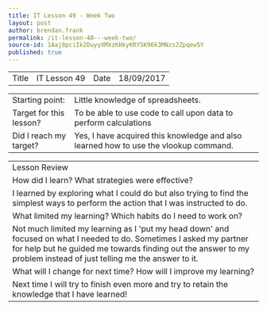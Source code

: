 ```yaml
---
title: IT Lesson 49 - Week Two
layout: post
author: brendan.frank
permalink: /it-lesson-48---week-two/
source-id: 1Aaj8pciIk2DuyyXMXzKHkyKRY5K96k3MNzs2Zpqew5Y
published: true
---
```

<table>
  <tr>
    <td>Title</td>
    <td>IT Lesson 49
</td>
    <td>Date</td>
    <td>18/09/2017</td>
  </tr>
</table>


<table>
  <tr>
    <td>Starting point:</td>
    <td>Little knowledge of spreadsheets.</td>
  </tr>
  <tr>
    <td>Target for this lesson?</td>
    <td>To be able to use code to call upon data to perform calculations</td>
  </tr>
  <tr>
    <td>Did I reach my target? </td>
    <td>Yes, I have acquired this knowledge and also learned how to use the vlookup command.</td>
  </tr>
</table>


<table>
  <tr>
    <td>Lesson Review</td>
  </tr>
  <tr>
    <td>How did I learn? What strategies were effective? </td>
  </tr>
  <tr>
    <td>I learned by exploring what I could do but also trying to find the simplest ways to perform the action that I was instructed to do.</td>
  </tr>
  <tr>
    <td>What limited my learning? Which habits do I need to work on? </td>
  </tr>
  <tr>
    <td>Not much limited my learning as I 'put my head down' and focused on what I needed to do. Sometimes I asked my partner for help but he guided me towards finding out the answer to my problem instead of just telling me the answer to it.</td>
  </tr>
  <tr>
    <td>What will I change for next time? How will I improve my learning?</td>
  </tr>
  <tr>
    <td>Next time I will try to finish even more and try to retain the knowledge that I have learned!</td>
  </tr>
</table>


